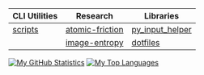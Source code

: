 | CLI Utilities | Research | Libraries |
|---|---|---|
| [scripts](https://github.com/XPhyro/scripts) | [atomic-friction](https://github.com/XPhyro/atomic-friction) | [py_input_helper](https://github.com/XPhyro/py_input_helper) |
| | [image-entropy](https://github.com/XPhyro/image-entropy) | [dotfiles](https://github.com/XPhyro/dotfiles) |

[![My GitHub Statistics](https://github-readme-stats.vercel.app/api?username=XPhyro&show_icons=true&theme=darcula)](https://github.com/anuraghazra/github-readme-stats)
[![My Top Languages](https://github-readme-stats.vercel.app/api/top-langs/?username=XPhyro&layout=compact&show_icons=true&theme=darcula)](https://github.com/anuraghazra/github-readme-stats)
